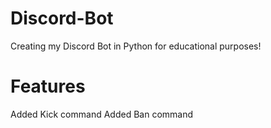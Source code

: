 # Discord-Bot
Creating my Discord Bot in Python for educational purposes!
# Features 
Added Kick command
Added Ban command
